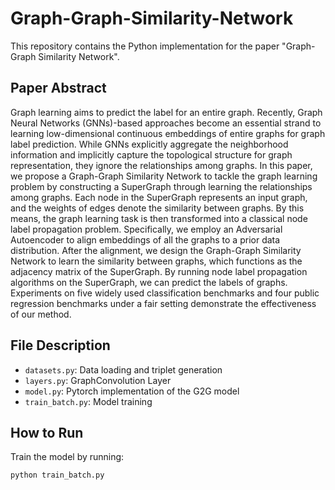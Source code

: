 # Graph-Graph-Similarity-Network
This repository contains the Python implementation for the paper "Graph-Graph Similarity Network".


## Paper Abstract

Graph learning aims to predict the label for an entire graph. Recently, Graph Neural Networks (GNNs)-based approaches become an essential strand to learning low-dimensional continuous embeddings of entire graphs for graph label prediction. While GNNs explicitly aggregate the neighborhood information and implicitly capture the topological structure for graph representation, they ignore the relationships among graphs. In this paper, we propose a Graph-Graph Similarity Network to tackle the graph learning problem by constructing a SuperGraph through learning the relationships among graphs. Each node in the SuperGraph represents an input graph, and the weights of edges denote the similarity between graphs. By this means, the graph learning task is then transformed into a classical node label propagation problem. Specifically, we employ an Adversarial Autoencoder to align embeddings of all the graphs to a prior data distribution. After the alignment, we design the Graph-Graph Similarity Network to learn the similarity between graphs, which functions as the adjacency matrix of the SuperGraph. By running node label propagation algorithms on the SuperGraph, we can predict the labels of graphs. Experiments on five widely used classification benchmarks and four public regression benchmarks under a fair setting demonstrate the effectiveness of our method.


## File Description

* `datasets.py`: Data loading and triplet generation
* `layers.py`: GraphConvolution Layer
* `model.py`: Pytorch implementation of the G2G model
* `train_batch.py`: Model training


## How to Run

Train the model by running:
```bash
python train_batch.py
```
